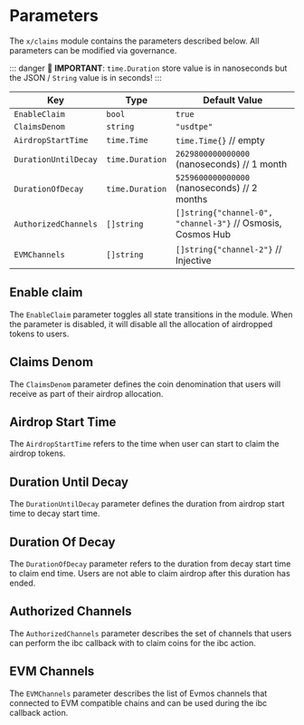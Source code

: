 <!--
order: 6
-->

# Parameters

The `x/claims` module contains the parameters described below. All parameters can be modified via governance.

::: danger
🚨 **IMPORTANT**: `time.Duration` store value is in nanoseconds but the JSON / `String` value is in seconds!
:::

| Key                  | Type            | Default Value                                               |
| -------------------- | --------------- | ----------------------------------------------------------- |
| `EnableClaim`        | `bool`          | `true`                                                      |
| `ClaimsDenom`        | `string`        | `"usdtpe"`                                                  |
| `AirdropStartTime`   | `time.Time`     | `time.Time{}` // empty                                      |
| `DurationUntilDecay` | `time.Duration` | `2629800000000000` (nanoseconds) // 1 month                 |
| `DurationOfDecay`    | `time.Duration` | `5259600000000000` (nanoseconds) // 2 months                |
| `AuthorizedChannels` | `[]string`      | `[]string{"channel-0", "channel-3"}` // Osmosis, Cosmos Hub |
| `EVMChannels`        | `[]string`      | `[]string{"channel-2"}` // Injective                        |

## Enable claim

The `EnableClaim` parameter toggles all state transitions in the module. When the parameter is disabled, it will disable all the allocation of airdropped tokens to users.

## Claims Denom

The `ClaimsDenom` parameter defines the coin denomination that users will receive as part of their airdrop allocation.

## Airdrop Start Time

The `AirdropStartTime` refers to the time when user can start to claim the airdrop tokens.

## Duration Until Decay

The `DurationUntilDecay` parameter defines the duration from airdrop start time to decay start time.

## Duration Of Decay

The `DurationOfDecay` parameter refers to the duration from decay start time to claim end time. Users are not able to claim airdrop after this duration has ended.

## Authorized Channels

The `AuthorizedChannels` parameter describes the set of channels that users can perform the ibc callback with to claim coins for the ibc action.

## EVM Channels

The `EVMChannels` parameter describes the list of Evmos channels that connected to EVM compatible chains and can be used during the ibc callback action.
